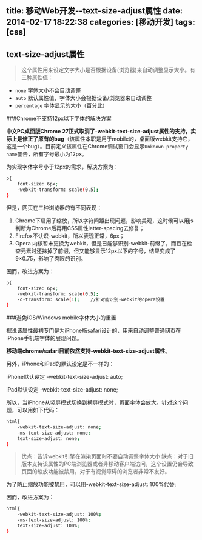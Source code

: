title: 移动Web开发--text-size-adjust属性
date: 2014-02-17 18:22:38
categories: [移动开发]
tags: [css]
---

text-size-adjust属性
---------------------------------------

> 这个属性用来设定文字大小是否根据设备(浏览器)来自动调整显示大小。有三种属性值：
* `none` 字体大小不会自动调整
* `auto` 默认属性值，字体大小会根据设备/浏览器来自动调整
* `percentage` 字体显示的大小（百分比）

###Chrome不支持12px以下字体的解决方案
<!--more-->
**中文PC桌面版Chrome 27正式取消了-webkit-text-size-adjust属性的支持，实际上是修正了原有的bug**（该属性本职是用于mobile的，桌面版webkit支持它，这是一个bug）。目前定义该属性在Chrome调试窗口会显示`Unknown property name`警告，所有字号最小为12px。

为实现字体字号小于12px的需求，解决方案为：

```sh
p{
    font-size: 6px;
    -webkit-transform: scale(0.5);
}
```
但是，网页在三种浏览器的有不同表现：

1. Chrome下启用了缩放，所以字符间距出现问题，影响美观，这时候可以用js判断为Chrome后再用CSS属性letter-spacing去修复；
2. Firefox不认识-webkit，所以表现正常，6px；
3. Opera 内核暂未更换为webkit，但是已能够识别-webkit-前缀了，而且在检查元素时还抹掉了前缀，但又能够显示12px以下的字号，结果变成了9×0.75，影响了肉眼的识别。

因而，改进方案为：

```sh
p{
    font-size: 6px;
    -webkit-transform: scale(0.5);
    -o-transform: scale(1);    //针对能识别-webkit的opera设置
}
```

###避免iOS/Windows mobile字体大小的重置

据说该属性最初专门是为iPhone版safari设计的，用来自动调整普通网页在iPhone手机端字体的展现问题。

**移动端chrome/safari目前依然支持-webkit-text-size-adjust属性**。

另外，iPhone和iPad的默认设定是不一样的：

iPhone默认设定 -webkit-text-size-adjust: auto;

iPad默认设定 -webkit-text-size-adjust: none;

所以，当iPhone从竖屏模式切换到横屏模式时，页面字体会放大。针对这个问题，可以用如下代码：

```sh
html{
    -webkit-text-size-adjust: none;
    -ms-text-size-adjust: none;
    text-size-adjust: none;
}
```
> 优点：告诉webkit引擎在渲染页面时不要自动调整字体大小
> 缺点：对于旧版本支持该属性的PC端浏览器或者非移动客户端访问，这个设置仍会导致页面的缩放功能被禁用，对于有视觉障碍的浏览者非常不友好。

为了防止缩放功能被禁用，可以用-webkit-text-size-adjust: 100%代替;

因而，改进方案为：

```sh
html{
    -webkit-text-size-adjust: 100%;
    -ms-text-size-adjust: 100%;
    text-size-adjust: 100%;
}
```































